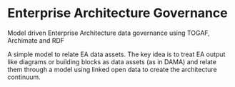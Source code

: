 # Enterprise Architecture Governance
Model driven Enterprise Architecture data governance using TOGAF, Archimate and RDF

A simple model to relate EA data assets. The key idea is to treat EA output like diagrams or building blocks as data assets (as in DAMA) and relate them through a model using linked open data to create the architecture continuum. 
